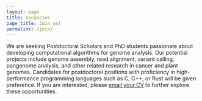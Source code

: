 ```yaml
---
layout: page
title: Vacancies
page_title: Join us!
permalink: /join/
---
```

We are seeking Postdoctoral Scholars and PhD students passionate about developing computational algorithms for genome analysis. Our potential projects include genome assembly, read alignment, variant calling, pangenome analysis, and other related research in cancer and plant genomes. Candidates for postdoctoral positions with proficiency in high-performance programming languages such as C, C++, or Rust will be given preference. If you are interested, please [email your CV](mailto:haoyu.cheng@yale.edu) to further explore these opportunities.
